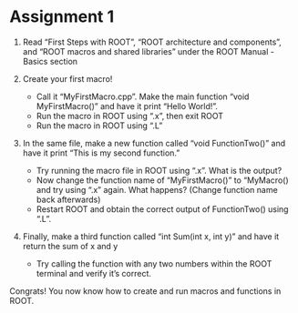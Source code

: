 # Assignment 1
1. Read “First Steps with ROOT”, “ROOT architecture and components”, and “ROOT macros and shared libraries” under the ROOT Manual - Basics section
 
2. Create your first macro! 
      - Call it “MyFirstMacro.cpp”. Make the main function “void MyFirstMacro()” and have it print “Hello World!”.
      - Run the macro in ROOT using “.x”, then exit ROOT
      - Run the macro in ROOT using “.L”
  
3. In the same file, make a new function called “void FunctionTwo()” and have it print “This is my second function.”
      - Try running the macro file in ROOT using “.x”. What is the output?
      - Now change the function name of “MyFirstMacro()” to “MyMacro() and try using “.x” again. What happens? (Change function name back afterwards)
      - Restart ROOT and obtain the correct output of FunctionTwo() using “.L”.

4. Finally, make a third function called “int Sum(int x, int y)” and have it return the sum of x and y
     - Try calling the function with any two numbers within the ROOT terminal and verify it’s correct. 

Congrats! You now know how to create and run macros and functions in ROOT.
